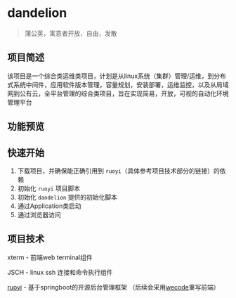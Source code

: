 # dandelion

> 蒲公英，寓意者开放，自由，发散  

## 项目简述

该项目是一个综合类运维类项目，计划是从linux系统（集群）管理/运维，到分布式系统中间件，应用软件版本管理，容量规划，安装部署，运维监控，以及从局域网到公有云，全平台管理的综合类项目，旨在实现简易，开放，可视的自动化环境管理平台

## 功能预览



## 快速开始

1. 下载项目，并确保能正确引用到 `ruoyi`（具体参考项目技术部分的链接）的依赖
2. 初始化 `ruoyi` 项目脚本
3. 初始化 `dandelion` 提供的初始化脚本
4. 通过Application类启动
5. 通过浏览器访问

## 项目技术

xterm - 前端web terminal组件

JSCH  - linux ssh 连接和命令执行组件

[ruoyi][ruoyiurl] - 基于springboot的开源后台管理框架 （后续会采用[wecode][wecodeurl]重写前端）

[ruoyiurl]: http://ruoyi.vip/ "ruoyi"
[wecodeurl]: https://github.com/is-m/wecode "wecode"


